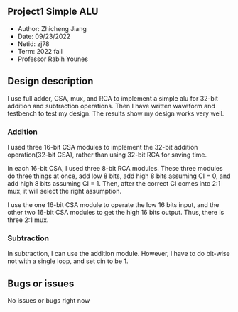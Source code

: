 ## Project1 Simple ALU

 - Author: Zhicheng Jiang
 - Date: 09/23/2022
 - Netid: zj78
 - Term: 2022 fall
 - Professor Rabih Younes

## Design description

I use full adder, CSA, mux, and RCA to implement a simple alu for 32-bit addition and subtraction operations. Then I have written waveform and testbench to test my design. The results show my design works very well. 

### Addition

I used three 16-bit CSA modules to implement the 32-bit addition operation(32-bit CSA), rather than using 32-bit RCA for saving time. 

In each 16-bit CSA, I used three 8-bit RCA modules. These three modules do three things at once, add low 8 bits, add high 8 bits assuming CI = 0, and add high 8 bits assuming CI = 1. Then, after the correct CI comes into 2:1 mux, it will select the right assumption. 

I use the one 16-bit CSA module to operate the low 16 bits input, and the other two 16-bit CSA modules to get the high 16 bits output. Thus, there is three 2:1 mux.

### Subtraction

In subtraction, I can use the addition module. However, I have to do bit-wise not with a single loop, and set cin to be 1. 

## Bugs or issues

No issues or bugs right now